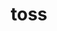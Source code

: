---
category: 4-letters
denotation: null
name: toss
reference_link: https://www.etymonline.com/word/toss
root_language: null
root_name: null
title: toss
type: free
word_sums:
- respelling: toss
  sum: 'Toss + '
---